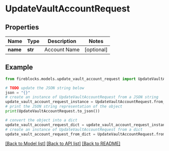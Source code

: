 # UpdateVaultAccountRequest


## Properties

Name | Type | Description | Notes
------------ | ------------- | ------------- | -------------
**name** | **str** | Account Name | [optional] 

## Example

```python
from fireblocks.models.update_vault_account_request import UpdateVaultAccountRequest

# TODO update the JSON string below
json = "{}"
# create an instance of UpdateVaultAccountRequest from a JSON string
update_vault_account_request_instance = UpdateVaultAccountRequest.from_json(json)
# print the JSON string representation of the object
print(UpdateVaultAccountRequest.to_json())

# convert the object into a dict
update_vault_account_request_dict = update_vault_account_request_instance.to_dict()
# create an instance of UpdateVaultAccountRequest from a dict
update_vault_account_request_from_dict = UpdateVaultAccountRequest.from_dict(update_vault_account_request_dict)
```
[[Back to Model list]](../README.md#documentation-for-models) [[Back to API list]](../README.md#documentation-for-api-endpoints) [[Back to README]](../README.md)


